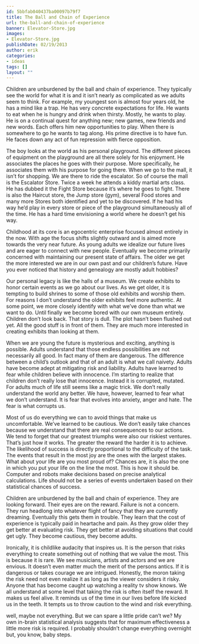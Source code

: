 ```yaml
---
id: 5bbfab040437ba00097b79f7
title: The Ball and Chain of Experience
url: the-ball-and-chain-of-experience
banner: Elevator-Store.jpg
images:
- Elevator-Store.jpg
publishDate: 02/19/2013
author: erik
categories:
- ideas
tags: []
layout: ""
---
```

Children are unburdened by the ball and chain of experience. They typically see the world for what it is and it isn’t nearly as complicated as we adults seem to think. For example, my youngest son is almost four years old, he has a mind like a trap. He has very concrete expectations for life. He wants to eat when he is hungry and drink when thirsty. Mostly, he wants to play. He is on a continual quest for anything new; new games, new friends and new words. Each offers him new opportunities to play. When there is somewhere to go he wants to tag along. His prime directive is to have fun. He faces down any act of fun repression with fierce opposition.

The boy looks at the world as his personal playground. The different pieces of equipment on the playground are all there solely for his enjoyment. He associates the places he goes with their purpose. More specifically, he associates them with his purpose for going there. When we go to the mall, it isn’t for shopping. We are there to ride the escalator. So of course the mall is the Escalator Store. Twice a week he attends a kiddy martial arts class. He has dubbed it the Fight Store because it’s where he goes to fight. There is also the Haircut store, the Jump store (gym), several Food stores and many more Stores both identified and yet to be discovered. If he had his way he’d play in every store or piece of the playground simultaneously all of the time. He has a hard time envisioning a world where he doesn’t get his way.

Childhood at its core is an egocentric enterprise focused almost entirely in the now. With age the focus shifts slightly outward and is aimed more towards the very near future. As young adults we idealize our future lives and are eager to connect with new people. Eventually we become primarily concerned with maintaining our present state of affairs. The older we get the more interested we are in our own past and our children’s future. Have you ever noticed that history and genealogy are mostly adult hobbies?

Our personal legacy is like the halls of a museum. We create exhibits to honor certain events as we go about our lives. As we get older, it is tempting to build shrines to some of those old exhibits and worship them. For reasons I don’t understand the older exhibits feel more authentic. At some point, we more closely identify with what we’ve done than what we want to do. Until finally we become bored with our own museum entirely. Children don’t look back. That story is dull. The plot hasn’t been flushed out yet. All the good stuff is in front of them. They are much more interested in creating exhibits than looking at them.

When we are young the future is mysterious and exciting, anything is possible. Adults understand that those endless possibilities are not necessarily all good. In fact many of them are dangerous. The difference between a child’s outlook and that of an adult is what we call naivety. Adults have become adept at mitigating risk and liability. Adults have learned to fear while children believe with innocence. I’m starting to realize that children don’t really lose that innocence. Instead it is corrupted, mutated. For adults much of life still seems like a magic trick. We don’t really understand the world any better. We have, however, learned to fear what we don’t understand. It is fear that evolves into anxiety, anger and hate. The fear is what corrupts us.

Most of us do everything we can to avoid things that make us uncomfortable. We’ve learned to be cautious. We don’t easily take chances because we understand that there are real consequences to our actions. We tend to forget that our greatest triumphs were also our riskiest ventures. That’s just how it works. The greater the reward the harder it is to achieve. The likelihood of success is directly proportional to the difficulty of the task. The events that result in the most joy are the ones with the largest stakes. What about your life are you most proud of? Chances are, it is also the one in which you put your life on the line the most. This is how it should be. Computer and robots make decisions based on precise analytical calculations. Life should not be a series of events undertaken based on their statistical chances of success.

Children are unburdened by the ball and chain of experience. They are looking forward. Their eyes are on the reward. Failure is not a concern. They run headlong into whatever flight of fancy that they are currently dreaming. Eventually this gets them in trouble. They learn that the cost of experience is typically paid in heartache and pain. As they grow older they get better at evaluating risk. They get better at avoiding situations that could get ugly. They become cautious, they become adults.

Ironically, it is childlike audacity that inspires us. It is the person that risks everything to create something out of nothing that we value the most. This is because it is rare. We see musicians, artists and actors and we are envious. It doesn’t even matter much the merit of the persons antics. If it is dangerous or takes courage we are intrigued. Honestly, the moron taking the risk need not even realize it as long as the viewer considers it risky. Anyone that has become caught up watching a reality tv show knows. We all understand at some level that taking the risk is often itself the reward. It makes us feel alive. It reminds us of the time in our lives before life kicked us in the teeth. It tempts us to throw caution to the wind and risk everything.

well, maybe not everything. But we can spare a little pride can’t we? My own in-brain statistical analysis suggests that for maximum effectiveness a little more risk is required. I probably shouldn’t change everything overnight but, you know, baby steps.

